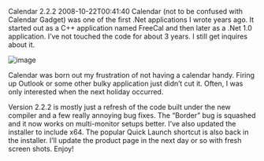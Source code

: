 Calendar 2.2.2
2008-10-22T00:41:40
Calendar (not to be confused with Calendar Gadget) was one of the first .Net applications I wrote years ago. It started out as a C++ application named FreeCal and then later as a .Net 1.0 application. I’ve not touched the code for about 3 years. I still get inquires about it.

![image](http://mike-ward.net/content/images/blog/Calendar2.2.2_121D1/image.png)

Calendar was born out my frustration of not having a calendar handy. Firing up Outlook or some other bulky application just didn’t cut it. Often, I was only interested when the next holiday occurred.

Version 2.2.2 is mostly just a refresh of the code built under the new compiler and a few really annoying bug fixes. The “Border” bug is squashed and it now works on multi-monitor setups better. I’ve also updated the installer to include x64. The popular Quick Launch shortcut is also back in the installer. I’ll update the product page in the next day or so with fresh screen shots. Enjoy!
